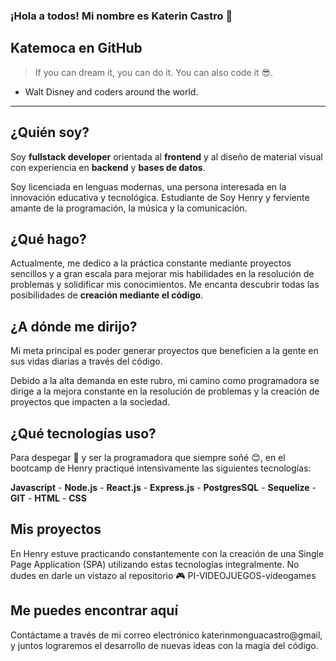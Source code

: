 ### ¡Hola a todos! Mi nombre es Katerin Castro 👋
Katemoca en GitHub
---
> If you can dream it, you can do it.
> You can also code it 😎.
- Walt Disney and coders around the world.
---
## ¿Quién soy?
Soy **fullstack developer** orientada al **frontend** y al diseño de material visual con experiencia en **backend** y **bases de datos**.

Soy licenciada en lenguas modernas, una persona interesada en la innovación educativa y tecnológica. Estudiante de Soy Henry y ferviente amante de la programación, la música y la comunicación. 

## ¿Qué hago?
Actualmente, me dedico a la práctica constante mediante proyectos sencillos y a gran escala para mejorar mis habilidades en la resolución de problemas y solidificar mis conocimientos. Me encanta descubrir todas las posibilidades de **creación mediante el código**. 

## ¿A dónde me dirijo?
Mi meta principal es poder generar proyectos que beneficien a la gente en sus vidas diarias a través del código.   

Debido a la alta demanda en este rubro, mi camino como programadora se dirige a la mejora constante en la resolución de problemas y la creación de proyectos que impacten a la sociedad.

## ¿Qué tecnologías uso?
Para despegar 🚀 y ser la programadora que siempre soñé 😊, en el bootcamp de Henry practiqué intensivamente las siguientes tecnologías: 

**Javascript** -
**Node.js** -
**React.js** -
**Express.js** -
**PostgresSQL** -
**Sequelize** -
**GIT** -
**HTML** -
**CSS** 

## Mis proyectos
En Henry estuve practicando constantemente con la creación de una Single Page Application (SPA) utilizando estas tecnologías integralmente. 
No dudes en darle un vistazo al repositorio 🎮 PI-VIDEOJUEGOS-videogames 

## Me puedes encontrar aquí
Contáctame a través de mi correo electrónico katerinmonguacastro@gmail, y juntos lograremos el desarrollo de nuevas ideas con la magia del código. 







<!--
**Katemoca/Katemoca** is a ✨ _special_ ✨ repository because its `README.md` (this file) appears on your GitHub profile.

Here are some ideas to get you started:

- 🔭 I’m currently working on ...
- 🌱 I’m currently learning ...
- 👯 I’m looking to collaborate on ...
- 🤔 I’m looking for help with ...
- 💬 Ask me about ...
- 📫 How to reach me: ...
- 😄 Pronouns: ...
- ⚡ Fun fact: ...
-->
